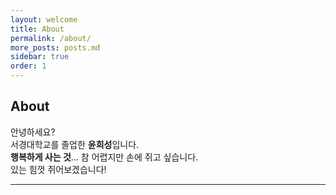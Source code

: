 ```yaml
---
layout: welcome
title: About
permalink: /about/
more_posts: posts.md
sidebar: true
order: 1
---
```


## About

안녕하세요?<br>
서경대학교를 졸업한 **윤희성**입니다.<br>
**행복하게 사는 것**... 참 어렵지만 손에 쥐고 싶습니다.<br>
있는 힘껏 쥐어보겠습니다!<br>

***

<!--author-->